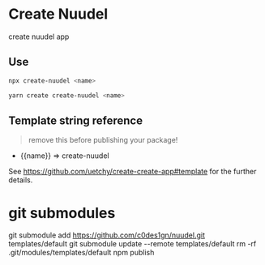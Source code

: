 # Create Nuudel

create nuudel app

## Use

```bash
npx create-nuudel <name>
```

```bash
yarn create create-nuudel <name>
```

## Template string reference

> remove this before publishing your package!

- {{name}} => create-nuudel

See https://github.com/uetchy/create-create-app#template for the further details.

# git submodules

git submodule add https://github.com/c0des1gn/nuudel.git templates/default
git submodule update --remote templates/default
rm -rf .git/modules/templates/default
npm publish
